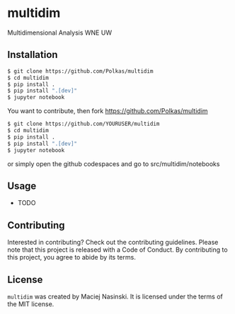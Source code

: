 # multidim

Multidimensional Analysis WNE UW

## Installation

```bash
$ git clone https://github.com/Polkas/multidim
$ cd multidim
$ pip install .
$ pip install ".[dev]"
$ jupyter notebook
```

You want to contribute, then fork https://github.com/Polkas/multidim

```bash
$ git clone https://github.com/YOURUSER/multidim
$ cd multidim
$ pip install .
$ pip install ".[dev]"
$ jupyter notebook
```

or simply open the github codespaces and go to src/multidim/notebooks

## Usage

- TODO

## Contributing

Interested in contributing? Check out the contributing guidelines. Please note that this project is released with a Code of Conduct. By contributing to this project, you agree to abide by its terms.

## License

`multidim` was created by Maciej Nasinski. It is licensed under the terms of the MIT license.